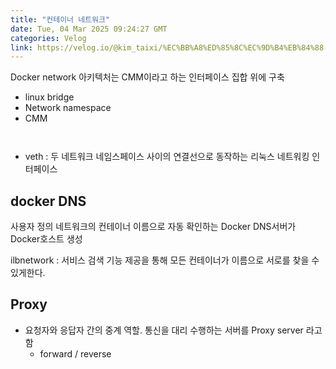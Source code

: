 ```yaml
---
title: "컨테이너 네트워크"
date: Tue, 04 Mar 2025 09:24:27 GMT
categories: Velog
link: https://velog.io/@kim_taixi/%EC%BB%A8%ED%85%8C%EC%9D%B4%EB%84%88-%EB%84%A4%ED%8A%B8%EC%9B%8C%ED%81%AC
---
```


<p>Docker network 아키텍처는 CMM이라고 하는 인터페이스 집합 위에 구축</p>
<ul>
<li>linux bridge</li>
<li>Network namespace</li>
<li>CMM</li>
</ul>
<p><img alt="" src="https://velog.velcdn.com/images/kim_taixi/post/495f5047-ec7c-4ce6-a4e5-b2a24868d191/image.png" /></p>
<p><img alt="" src="https://velog.velcdn.com/images/kim_taixi/post/cca10e40-71f3-4f14-ac19-be85255c6446/image.png" /></p>
<ul>
<li>veth : 두 네트워크 네임스페이스 사이의 연결선으로 동작하는 리눅스 네트워킹 인터페이스</li>
</ul>
<h2 id="docker-dns">docker DNS</h2>
<p>사용자 정의 네트워크의 컨테이너 이름으로 자동 확인하는 Docker DNS서버가 Docker호스트 생성</p>
<p>ilbnetwork : 서비스 검색 기능 제공을 통해 모든 컨테이너가 이름으로 서로를 찾을 수 있게한다.</p>
<h2 id="proxy">Proxy</h2>
<ul>
<li>요청자와 응답자 간의 중계 역할. 통신을 대리 수행하는 서버를 Proxy server 라고 함<ul>
<li>forward / reverse</li>
</ul>
</li>
</ul>
